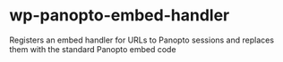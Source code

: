wp-panopto-embed-handler
========================

Registers an embed handler for URLs to Panopto sessions and replaces them with the standard Panopto embed code
